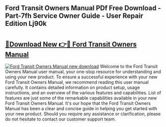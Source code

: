 ## Ford Transit Owners Manual PDf Free Download - Part-7fh Service Owner Guide - User Repair Edition Lj90k

# <h2><a href="http://bc20026.oget.top/?id=Ford+Transit+Owners+Manual">🔗Download New 👉🔴 Ford Transit Owners Manual</a></h2>

[![Ford Transit Owners Manual new download](https://i.imgur.com/5g1atiW.png)](http://bc20026.oget.top/?id=Ford+Transit+Owners+Manual)
Welcome to the Ford Transit Owners Manual user manual, your one-stop resource for understanding and using your new product. To ensure a successful experience with your new Ford Transit Owners Manual, we recommend reading this user manual carefully. It contains detailed information on product setup, usage instructions, and an overview of the various features and capabilities. List of features are just some of the remarkable capabilities available in your new Ford Transit Owners Manual. It's our hope that the Ford Transit Owners Manual has been a clear and concise guide in helping you get started with your new product. Should you require any assistance or clarification, please do not hesitate to contact our customer support team.
